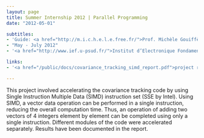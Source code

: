 ```yaml
---
layout: page
title: Summer Internship 2012 | Parallel Programming
date: "2012-05-01"

subtitles:
- 'Guide: <a href="http://m.i.c.h.e.l.e.free.fr/">Prof. Michèle Gouiffès</a>'
- "May - July 2012"
- '<a href="http://www.ief.u-psud.fr/">Institut d’Electronique Fondamentale</a>, Université Paris SUD XI'

links:
- '<a href="/public/docs/covariance_tracking_simd_report.pdf">project report</a>'

---
```


This project involved accelerating the covariance tracking code by using Single Instruction Multiple Data (SIMD) instruction set (SSE by Intel). Using SIMD, a vector data operation can be performed in a single instruction, reducing the overall computation time. Thus, an operation of adding two vectors of 4 integers element by element can be completed using only a single instruction. Different modules of the code were accelerated separately. Results have been documented in the report.
